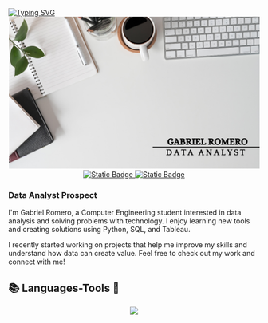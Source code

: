 
<div alight="center">
  <a href="https://git.io/typing-svg"><img src="https://readme-typing-svg.demolab.com?font=IBM+Plex+Mono&size=25&pause=300&color=16A9FB&center=true&vCenter=true&random=false&width=435&lines=Hi!;I'm+Gabriel+%F0%9F%98%8E;Hola!+%F0%9F%91%90;Soy+Gabriel%F0%9F%A4%97" alt="Typing SVG" /></a>
</div>

<div id="header" align="center">
  <img decoding="async" src="https://github.com/galex360/galex360/blob/main/Gabriel%20Romro.png" width="600"/>
</div>

<div align="center">
  <a href="https://www.linkedin.com/in/gabriel-romero-suarez-/">
    <img alt="Static Badge" src="https://img.shields.io/badge/LinkedIn-blue?style=for-the-badge&logo=linkedin&link=https%3A%2F%2Fwww.linkedin.com%2Fin%2Fppjq13%2F">
  </a>
  <a href="mailto:gabriell.alexanderr@gmail.com">
    <img alt="Static Badge" src="https://img.shields.io/badge/Email-F14F6F?style=for-the-badge&logo=gmail&logoColor=white">
  </a>
</div>

### **Data Analyst Prospect**

I'm Gabriel Romero, a Computer Engineering student interested in data analysis and solving problems with technology. I enjoy learning new tools and creating solutions using Python, SQL, and Tableau.

I recently started working on projects that help me improve my skills and understand how data can create value. Feel free to check out my work and connect with me!

## 📚 Languages-Tools 🔧

<div align="center">
  <img src="https://go-skill-icons.vercel.app/api/icons?i=python,mysql,pandas,tableau,php"/>
</div>

